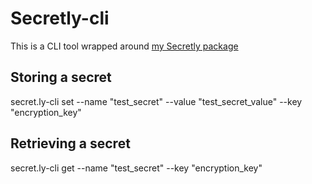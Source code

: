 # Secretly-cli
This is a CLI tool wrapped around [my Secretly package](https://github.com/GoZaddy/secret.ly)

## Storing a secret
secret.ly-cli set --name "test_secret" --value "test_secret_value" --key "encryption_key"

## Retrieving a secret
secret.ly-cli get --name "test_secret" --key "encryption_key"
